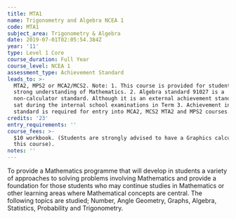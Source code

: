 ```yaml
---
title: MTA1
name: Trigonometry and Algebra NCEA 1
code: MTA1
subject_area: Trigonometry & Algebra
date: 2019-07-01T02:05:54.384Z
year: '11'
type: Level 1 Core
course_duration: Full Year
course_level: NCEA 1
assessment_type: Achievement Standard
leads_to: >-
  MTA2, MPS2 or MCA2/MCS2. Note: 1. This course is provided for students with a
  strong understanding of Mathematics. 2. Algebra standard 91027 is a
  non-calculator standard. Although it is an external achievement standard it is
  sat during the internal school examinations in Term 3. Achievement in this
  standard is required for entry into MCA2, MCS2 MTA2 and MPS2 courses.
credits: '23'
entry_requirements: ''
course_fees: >-
  $10 workbook. (Students are strongly advised to have a Graphics calculator for
  this course).
notes: ''
---
```

To provide a Mathematics programme that will develop in students a variety of approaches to solving problems involving Mathematics and provide a foundation for those students who may continue studies in Mathematics or other learning areas where Mathematical concepts are central. The following topics are studied; Number, Angle Geometry, Graphs, Algebra, Statistics, Probability and Trigonometry.
